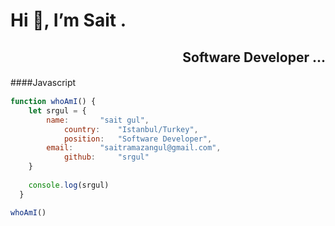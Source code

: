 <h1 align="left"> Hi 👋, I’m Sait .</h1>

<h2 align="right">Software Developer ...</h2>

####Javascript　

```javascript
function whoAmI() {
	let srgul = {
  		name: 		"sait gul",
    		country: 	"Istanbul/Turkey",
    		position: 	"Software Developer",
   		email: 		"saitramazangul@gmail.com",
    		github: 	"srgul"
    }
    
    console.log(srgul)
  }

whoAmI()
```
